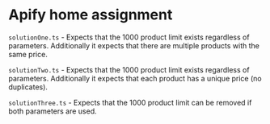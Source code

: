 # Apify home assignment

`solutionOne.ts` - Expects that the 1000 product limit exists regardless of parameters. Additionally it expects that there are multiple products with the same price.

`solutionTwo.ts` - Expects that the 1000 product limit exists regardless of parameters. Additionally it expects that each product has a unique price (no duplicates).

`solutionThree.ts` - Expects that the 1000 product limit can be removed if both parameters are used.
